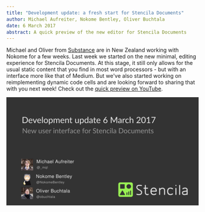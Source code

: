 ```yaml
---
title: "Development update: a fresh start for Stencila Documents"
author: Michael Aufreiter, Nokome Bentley, Oliver Buchtala
date: 6 March 2017
abstract: A quick preview of the new editor for Stencila Documents
---
```


Michael and Oliver from [Substance](http://substance.io) are in New Zealand working with Nokome for a few weeks. Last week we started on the new minimal, editing experience for Stencila Documents. At this stage, it still only allows for the usual static content that you find in most word processors - but with an interface more like that of Medium. But we've also started working on reimplementing dynamic code cells and are looking forward to sharing that with you next week! Check out the [quick preview on YouTube](https://youtu.be/rouGFGSJ7OA).

![](title.png)
